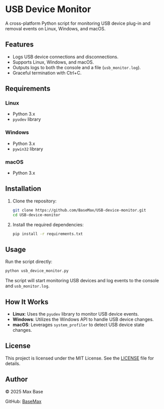 # USB Device Monitor

A cross-platform Python script for monitoring USB device plug-in and removal events on Linux, Windows, and macOS.

## Features

- Logs USB device connections and disconnections.
- Supports Linux, Windows, and macOS.
- Outputs logs to both the console and a file (`usb_monitor.log`).
- Graceful termination with Ctrl+C.

## Requirements

### Linux
- Python 3.x
- `pyudev` library

### Windows
- Python 3.x
- `pywin32` library

### macOS
- Python 3.x

## Installation

1. Clone the repository:

   ```bash
   git clone https://github.com/BaseMax/USB-device-monitor.git
   cd USB-device-monitor
   ```

2. Install the required dependencies:

   ```bash
   pip install -r requirements.txt
   ```

## Usage

Run the script directly:

```bash
python usb_device_monitor.py
```

The script will start monitoring USB devices and log events to the console and `usb_monitor.log`.

## How It Works

- **Linux**: Uses the `pyudev` library to monitor USB device events.
- **Windows**: Utilizes the Windows API to handle USB device changes.
- **macOS**: Leverages `system_profiler` to detect USB device state changes.

## License

This project is licensed under the MIT License. See the [LICENSE](LICENSE) file for details.

## Author

© 2025 Max Base

GitHub: [BaseMax](https://github.com/BaseMax)
